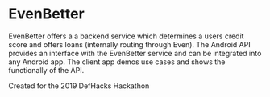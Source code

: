 # EvenBetter

EvenBetter offers a a backend service which determines a users credit score and offers loans (internally routing through Even).
The Android API provides an interface with the EvenBetter service and can be integrated into any Android app. 
The client app demos use cases and shows the functionally of the API.

Created for the 2019 DefHacks Hackathon
